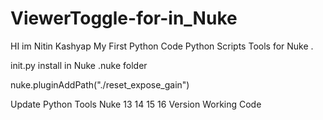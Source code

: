 # ViewerToggle-for-in_Nuke
HI im Nitin Kashyap  My First Python Code    Python Scripts Tools for Nuke .  




init.py install in Nuke .nuke folder 

nuke.pluginAddPath("./reset_expose_gain")
  




Update  Python Tools Nuke 13 14 15 16  Version  Working Code
